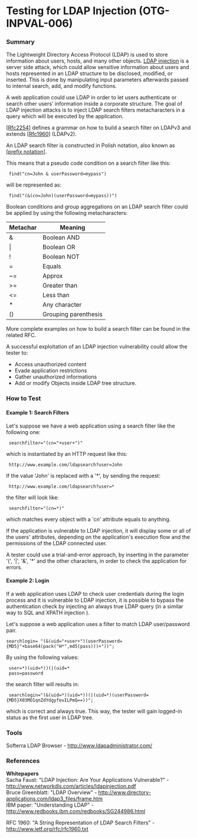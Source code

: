 # Testing for LDAP Injection (OTG-INPVAL-006)

###  Summary
The Lightweight Directory Access Protocol (LDAP) is used to store information about users, hosts, and many other objects. [LDAP injection](https://www.owasp.org/index.php/LDAP_injection) is a server side attack, which could allow sensitive information about users and hosts represented in an LDAP structure to be disclosed, modified, or inserted. This is done by manipulating input parameters afterwards passed to internal search, add, and modify functions.


A web application could use LDAP in order to let users authenticate or search other users' information
inside a corporate structure. The goal of LDAP injection attacks is to inject LDAP search filters metacharacters in a query which will be executed by the application.

[[Rfc2254](http://www.ietf.org/rfc/rfc2254.txt)]
defines a grammar on how to build a search filter on LDAPv3 and
extends [[Rfc1960](http://www.ietf.org/rfc/rfc1960.txt)] (LDAPv2).


An LDAP search filter is constructed in Polish notation,
also known as [[prefix notation](http://en.wikipedia.org/wiki/Polish_notation)].


This means that a pseudo code condition on a search filter like this:
```
 find("cn=John & userPassword=mypass")
```
will be represented as:
```
 find("(&(cn=John)(userPassword=mypass))")
```

Boolean conditions and group aggregations on an
LDAP search filter could be applied by using
the following metacharacters:

| Metachar | Meaning              |
|----------|----------------------|
| &        | Boolean AND          |
| &#x7c;       | Boolean OR           |
| !        | Boolean NOT          |
| =        | Equals               |
| ~=       | Approx               |
| >=       | Greater than         |
| <=       | Less than            |
| *        | Any character        |
| ()       | Grouping parenthesis |


More complete examples on how to build a search filter can be
found in the related RFC.


A successful exploitation of an LDAP injection vulnerability could allow the tester to:

* Access unauthorized content
* Evade application restrictions
* Gather unauthorized informations
* Add or modify Objects inside LDAP tree structure.


### How to Test


#### Example 1: Search Filters

Let's suppose we have a web application using a search
filter like the following one:
```
 searchfilter="(cn="+user+")"
```
which is instantiated by an HTTP request like this:
```
 http://www.example.com/ldapsearch?user=John
```
If the value 'John' is replaced with a '*',
by sending the request:
```
 http://www.example.com/ldapsearch?user=*
```
the filter will look like:
```
 searchfilter="(cn=*)"
```
which matches every object with a 'cn' attribute equals to anything.


If the application is vulnerable to LDAP injection, it will display some or all of the users' attributes, depending on the application's execution flow and the permissions of the LDAP connected user.


A tester could use a trial-and-error approach, by inserting in the parameter
'(', '|', '&', '*' and the other characters, in order to check
the application for errors.


#### Example 2: Login

If a web application uses LDAP to check user credentials during the login process and it is vulnerable to LDAP injection, it is possible to bypass the authentication check by injecting an always true LDAP query (in a similar way to SQL
and XPATH injection ).


Let's suppose a web application uses a filter to match LDAP user/password pair.
```
searchlogin= "(&(uid="+user+")(userPassword={MD5}"+base64(pack("H*",md5(pass)))+"))";
```

By using the following values:
```
 user=*)(uid=*))(|(uid=*
 pass=password
```
the search filter will results in:
```
 searchlogin="(&(uid=*)(uid=*))(|(uid=*)(userPassword={MD5}X03MO1qnZdYdgyfeuILPmQ==))";
```
which is correct and always true. This way, the tester will gain logged-in status as the first user in LDAP tree.


### Tools
Softerra LDAP Browser - http://www.ldapadministrator.com/

### References
**Whitepapers**<br>
Sacha Faust: "LDAP Injection: Are Your Applications Vulnerable?" - http://www.networkdls.com/articles/ldapinjection.pdf<br>
Bruce Greenblatt: "LDAP Overview" - http://www.directory-applications.com/ldap3_files/frame.htm<br>
IBM paper: "Understanding LDAP" - http://www.redbooks.ibm.com/redbooks/SG244986.html <br>



RFC 1960: "A String Representation of LDAP Search Filters" - http://www.ietf.org/rfc/rfc1960.txt<br>
